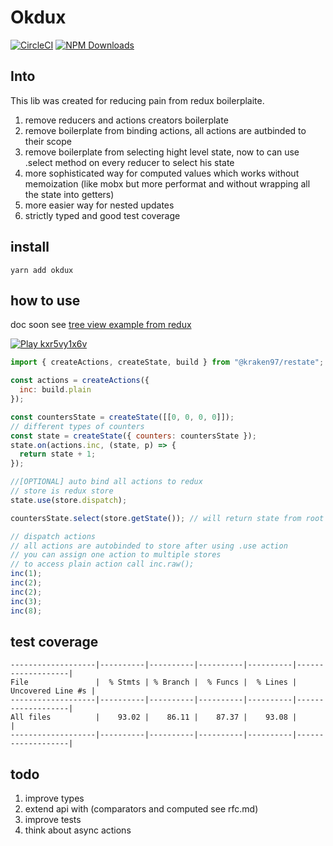# Okdux

[![CircleCI](https://circleci.com/gh/zhDmitry/restate.svg?style=svg)](https://circleci.com/gh/zhDmitry/okdux)
[![NPM Downloads](https://img.shields.io/npm/dm/okdux.svg?style=flat)](https://www.npmjs.com/package/@kraken97/restate)

## Into

This lib was created for reducing pain from redux boilerplaite.

1.  remove reducers and actions creators boilerplate
2.  remove boilerplate from binding actions, all actions are autbinded to their scope
3.  remove boilerplate from selecting hight level state, now to can use .select method on every reducer to select his state
4.  more sophisticated way for computed values which works without memoization (like mobx but more performat and without wrapping all the state into getters)
5.  more easier way for nested updates
6.  strictly typed and good test coverage

## install

```
yarn add okdux
```

## how to use

doc soon
see [tree view example from redux](https://github.com/zhDmitry/restate/tree/master/examples/tree/src)

[![Play kxr5vy1x6v](https://codesandbox.io/static/img/play-codesandbox.svg)](https://codesandbox.io/s/kxr5vy1x6v)

```js
import { createActions, createState, build } from "@kraken97/restate";

const actions = createActions({
  inc: build.plain
});

const countersState = createState([[0, 0, 0, 0]]);
// different types of counters
const state = createState({ counters: countersState });
state.on(actions.inc, (state, p) => {
  return state + 1;
});

//[OPTIONAL] auto bind all actions to redux
// store is redux store
state.use(store.dispatch);

countersState.select(store.getState()); // will return state from root

// dispatch actions
// all actions are autobinded to store after using .use action
// you can assign one action to multiple stores
// to access plain action call inc.raw();
inc(1);
inc(2);
inc(2);
inc(3);
inc(8);
```

## test coverage

```
-------------------|----------|----------|----------|----------|-------------------|
File               |  % Stmts | % Branch |  % Funcs |  % Lines | Uncovered Line #s |
-------------------|----------|----------|----------|----------|-------------------|
All files          |    93.02 |    86.11 |    87.37 |    93.08 |                   |
-------------------|----------|----------|----------|----------|-------------------|
```

## todo

1.  improve types
2.  extend api with (comparators and computed see rfc.md)
3.  improve tests
4.  think about async actions
